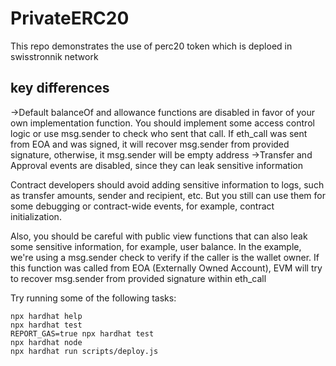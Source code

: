 # PrivateERC20
This repo demonstrates the use of perc20 token which is deploed in swisstronnik network

## key differences
->Default balanceOf and allowance functions are disabled in favor of your own implementation function. You should implement some access control logic or use msg.sender to check who sent that call. If eth_call was sent from EOA and was signed, it will recover msg.sender from provided signature, otherwise, it msg.sender will be empty address
->Transfer and Approval events are disabled, since they can leak sensitive information

Contract developers should avoid adding sensitive information to logs, such as transfer amounts, sender and recipient, etc. But you still can use them for some debugging or contract-wide events, for example, contract initialization.

Also, you should be careful with public view functions that can also leak some sensitive information, for example, user balance. In the example, we're using a msg.sender check to verify if the caller is the wallet owner. If this function was called from EOA (Externally Owned Account), EVM will try to recover msg.sender from provided signature within eth_call



Try running some of the following tasks:

```shell
npx hardhat help
npx hardhat test
REPORT_GAS=true npx hardhat test
npx hardhat node
npx hardhat run scripts/deploy.js
```
